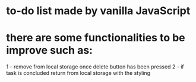 # to-do list made by vanilla JavaScript

# there are some functionalities to be improve such as:

1 - remove from local storage once delete button has been pressed
2 - if task is concluded return from local storage with the styling
